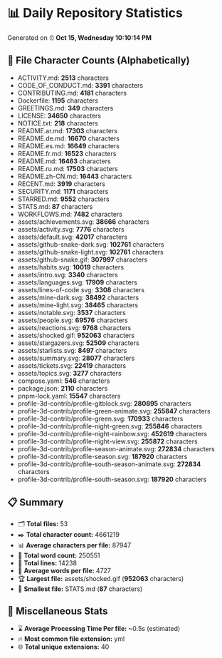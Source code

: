 # 📊 Daily Repository Statistics
Generated on ⏰ **Oct 15, Wednesday 10:10:14 PM**

## 📂 File Character Counts (Alphabetically)
- ACTIVITY.md: **2513** characters
- CODE_OF_CONDUCT.md: **3391** characters
- CONTRIBUTING.md: **4181** characters
- Dockerfile: **1195** characters
- GREETINGS.md: **349** characters
- LICENSE: **34650** characters
- NOTICE.txt: **218** characters
- README.ar.md: **17303** characters
- README.de.md: **16670** characters
- README.es.md: **16649** characters
- README.fr.md: **16523** characters
- README.md: **16463** characters
- README.ru.md: **17503** characters
- README.zh-CN.md: **16443** characters
- RECENT.md: **3919** characters
- SECURITY.md: **1171** characters
- STARRED.md: **9552** characters
- STATS.md: **87** characters
- WORKFLOWS.md: **7482** characters
- assets/achievements.svg: **38666** characters
- assets/activity.svg: **7776** characters
- assets/default.svg: **42017** characters
- assets/github-snake-dark.svg: **102761** characters
- assets/github-snake-light.svg: **102761** characters
- assets/github-snake.gif: **307997** characters
- assets/habits.svg: **10019** characters
- assets/intro.svg: **3340** characters
- assets/languages.svg: **17909** characters
- assets/lines-of-code.svg: **3308** characters
- assets/mine-dark.svg: **38492** characters
- assets/mine-light.svg: **38465** characters
- assets/notable.svg: **3537** characters
- assets/people.svg: **69576** characters
- assets/reactions.svg: **9768** characters
- assets/shocked.gif: **952063** characters
- assets/stargazers.svg: **52509** characters
- assets/starlists.svg: **8497** characters
- assets/summary.svg: **28077** characters
- assets/tickets.svg: **22419** characters
- assets/topics.svg: **3277** characters
- compose.yaml: **546** characters
- package.json: **2110** characters
- pnpm-lock.yaml: **15547** characters
- profile-3d-contrib/profile-gitblock.svg: **280895** characters
- profile-3d-contrib/profile-green-animate.svg: **255847** characters
- profile-3d-contrib/profile-green.svg: **170933** characters
- profile-3d-contrib/profile-night-green.svg: **255846** characters
- profile-3d-contrib/profile-night-rainbow.svg: **452619** characters
- profile-3d-contrib/profile-night-view.svg: **255872** characters
- profile-3d-contrib/profile-season-animate.svg: **272834** characters
- profile-3d-contrib/profile-season.svg: **187920** characters
- profile-3d-contrib/profile-south-season-animate.svg: **272834** characters
- profile-3d-contrib/profile-south-season.svg: **187920** characters

## 📋 Summary
- 🗂️ **Total files:** 53
- ✒️ **Total character count:** 4661219
- 📊 **Average characters per file:** 87947
- 📝 **Total word count:** 250551
- 🧾 **Total lines:** 14238
- 📐 **Average words per file:** 4727
- 🏆 **Largest file:** assets/shocked.gif (**952063** characters)
- 🥉 **Smallest file:** STATS.md (**87** characters)

## 🌟 Miscellaneous Stats
- ⌛ **Average Processing Time Per file:** ~0.5s (estimated)
- 🔥 **Most common file extension:** yml
- 🌐 **Total unique extensions:** 40
